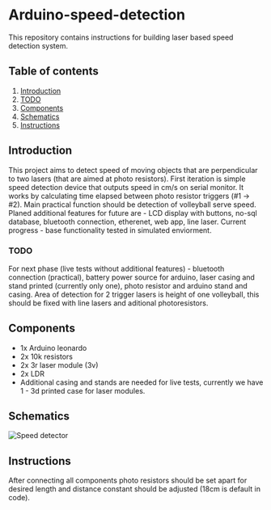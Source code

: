 # Arduino-speed-detection
This repository contains instructions for building laser based speed detection system.
## Table of contents
1. [Introduction](#introduction)
2. [TODO](#todo) 
3. [Components](#components)
4. [Schematics](#schematics)
5. [Instructions](#instructions)

## Introduction
This project aims to detect speed of moving objects that are perpendicular to two lasers (that are aimed at photo resistors). First iteration is simple speed detection device that outputs speed in cm/s on serial monitor. 
It works by calculating time elapsed between photo resistor triggers (#1 -> #2). Main practical function should be detection of volleyball serve speed. Planed additional features for future are - LCD display with buttons, no-sql database, bluetooth connection, etherenet, web app, line laser. 
Current progress - base functionality tested in simulated enviorment. 
### TODO
For next phase (live tests without additional features) - bluetooth connection (practical), battery power source for arduino, laser casing and stand printed (currently only one), photo resistor and arduino stand and casing.
Area of detection for 2 trigger lasers is height of one volleyball, this should be fixed with line lasers and aditional photoresistors.
## Components
- 1x Arduino leonardo 
- 2x 10k resistors 
- 2x 3r laser module (3v)
- 2x LDR 
- Additional casing and stands are needed for live tests, currently we have 1 - 3d printed case for laser modules.
## Schematics
![Speed detector](https://github.com/user-attachments/assets/82ec8c28-afb5-4e91-98ad-97d74b265497)
## Instructions
After connecting all components photo resistors should be set apart for desired length and distance constant should be adjusted (18cm is default in code).
